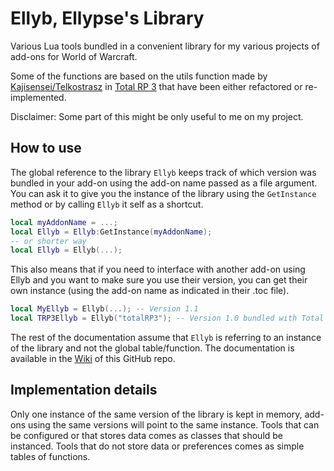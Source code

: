 # Ellyb, Ellypse's Library

Various Lua tools bundled in a convenient library for my various projects of add-ons for World of Warcraft.

Some of the functions are based on the utils function made by [Kajisensei/Telkostrasz](https://github.com/kajisensei) in [Total RP 3](https://github.com/Ellypse/Total-RP-3) that have been either refactored or re-implemented.

Disclaimer: Some part of this might be only useful to me on my project.

## How to use

The global reference to the library `Ellyb` keeps track of which version was bundled in your add-on using the add-on name passed as a file argument. You can ask it to give you the instance of the library using the `GetInstance` method or by calling `Ellyb` it self as a shortcut.

```lua
local myAddonName = ...;
local Ellyb = Ellyb:GetInstance(myAddonName);
-- or shorter way
local Ellyb = Ellyb(...);
```

This also means that if you need to interface with another add-on using Ellyb and you want to make sure you use their version, you can get their own instance (using the add-on name as indicated in their .toc file).

```lua
local MyEllyb = Ellyb(...); -- Version 1.1
local TRP3Ellyb = Ellyb("totalRP3"); -- Version 1.0 bundled with Total RP 3
```

The rest of the documentation assume that `Ellyb` is referring to an instance of the library and not the global table/function. The documentation is available in the [Wiki](https://github.com/Ellypse/Ellyb/wiki) of this GitHub repo.

## Implementation details

Only one instance of the same version of the library is kept in memory, add-ons using the same versions will point to the same instance. Tools that can be configured or that stores data comes as classes that should be instanced. Tools that do not store data or preferences comes as simple tables of functions.